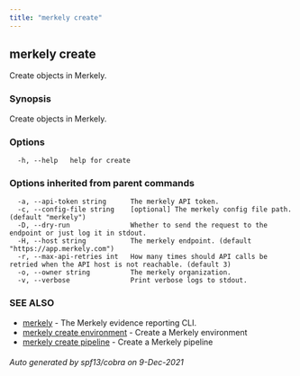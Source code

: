 ```yaml
---
title: "merkely create"
---
```


## merkely create

Create objects in Merkely.

### Synopsis

Create objects in Merkely.

### Options

```
  -h, --help   help for create
```

### Options inherited from parent commands

```
  -a, --api-token string      The merkely API token.
  -c, --config-file string    [optional] The merkely config file path. (default "merkely")
  -D, --dry-run               Whether to send the request to the endpoint or just log it in stdout.
  -H, --host string           The merkely endpoint. (default "https://app.merkely.com")
  -r, --max-api-retries int   How many times should API calls be retried when the API host is not reachable. (default 3)
  -o, --owner string          The merkely organization.
  -v, --verbose               Print verbose logs to stdout.
```

### SEE ALSO

* [merkely](/client_reference/merkely/)	 - The Merkely evidence reporting CLI.
* [merkely create environment](/client_reference/merkely_create_environment/)	 - Create a Merkely environment
* [merkely create pipeline](/client_reference/merkely_create_pipeline/)	 - Create a Merkely pipeline

###### Auto generated by spf13/cobra on 9-Dec-2021
